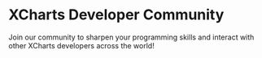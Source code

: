 # XCharts Developer Community

Join our community to sharpen your programming skills and interact with other XCharts developers across the world!
